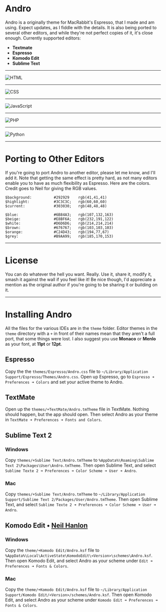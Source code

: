 # Andro

Andro is a originally theme for MacRabbit's Espresso, that I made and am using. Expect updates, as I fiddle with the details.
It is also being ported to several other editors, and while they're not perfect copies of it, it's close enough. 
Currently supported editors:

+ **Textmate**
+ **Espresso**
+ **Komodo Edit**
+ **Sublime Text**

-----

![HTML](https://github.com/cyrilmengin/andro/raw/master/examples/AndroExampleHTML.png)

-----

![CSS](https://github.com/cyrilmengin/andro/raw/master/examples/AndroExampleCSS.png)

-----

![JavaScript](https://github.com/cyrilmengin/andro/raw/master/examples/AndroExampleJS.png)

-----

![PHP](https://github.com/cyrilmengin/andro/raw/master/examples/AndroExamplePHP.png)

-----

![Python](https://github.com/cyrilmengin/andro/raw/master/examples/AndroExamplePython.png)

-----

# Porting to Other Editors

If you're going to port Andro to another editor, please let me know, and I'll add it. 
Note that getting the same effect is pretty hard, as not many editors enable you to have as much flexibility as Espresso.
Here are the colors. Credit goes to Neil for giving the RGB values.

	$background:          #292929    rgb(41,41,41)
	$highlight:           #3C3C3C;   rgb(60,60,60)
	$current:             #303030;   rgb(48,48,48)
	
	$blue:                #6B84A3;   rgb(107,132,163)
	$beige:               #E8BF6A;   rgb(232,191,122)
	$white:               #D6D6D6;   rgb(214,214,214)
	$brown:               #676767;   rgb(103,103,103)
	$orange:              #C24D43;   rgb(194,77,67)
	$grey:                #B9AA99;   rgb(185,170,153)

-----

# License

You can do whatever the hell you want. Really.
Use it, share it, modify it, smash it against the wall if you feel like it!
Be nice though, I'd appreciate a mention as the original author if you're going to be sharing it or building on it.

-----

# Installing Andro

All the files for the various IDEs are in the ``theme`` folder. 
Editor themes in the ``theme`` directory with a ``+`` in front of their names mean that they aren't a full port, that some things were lost.
I also suggest you use **Monaco** or **Menlo** as your font, at **11pt** or **12pt**.

Espresso
--------

Copy the the ``themes/Espresso/Andro.css`` file to ``~/Library/Application Support/Espresso/Themes/Andro.css``.
Open up Espresso,  go to ``Espresso ➜ Preferences ➜ Colors`` and set your active theme to Andro.

TextMate
--------

Open up the ``themes/+TextMate/Andro.tmTheme`` file in TextMate. Nothing should happen, but the app should open. 
Then select Andro as your theme in ``TextMate ➜ Preferences ➜ Fonts and Colors``.

Sublime Text 2
--------------

### Windows

Copy ``themes/+Sublime Text/Andro.tmTheme`` to ``%AppData%\Roaming\Sublime Text 2\Packages\User\Andro.tmTheme``.
Then open Sublime Text, and select ``Sublime Texte 2 ➜ Preferences ➜ Color Scheme ➜ User ➜ Andro``.

### Mac

Copy ``themes/+Sublime Text/Andro.tmTheme`` to ``~/Library/Application Support/Sublime Text 2/Packages/User/Andro.tmTheme``.
Then open Sublime Text, and select ``Sublime Texte 2 ➜ Preferences ➜ Color Scheme ➜ User ➜ Andro``.

Komodo Edit • [Neil Hanlon](https://github.com/neilhanlon)
---------------------------------------------------------

### Windows

Copy the ``theme/+Komodo Edit/Andro.ksf`` file to ``%AppData%\Local\ActiveState\KomodoEdit\<Version>\schemes\Andro.ksf``.
Then open Komodo Edit, and select Andro as your scheme under ``Edit ➜ Preferences ➜ Fonts & Colors``.

### Mac

Copy the ``theme/+Komodo Edit/Andro.ksf`` file to ``~/Library/Application Support/Komodo Edit/<Version>/schemes/Andro.ksf``.
Then open Komodo Edit, and select Andro as your scheme under ``Komodo Edit ➜ Preferences ➜ Fonts & Colors``.


